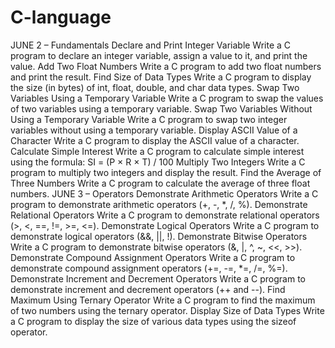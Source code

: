 # C-language
JUNE 2 – Fundamentals
Declare and Print Integer Variable
Write a C program to declare an integer variable, assign a value to it, and print the value.
Add Two Float Numbers
Write a C program to add two float numbers and print the result.
Find Size of Data Types
Write a C program to display the size (in bytes) of int, float, double, and char data types.
Swap Two Variables Using a Temporary Variable
Write a C program to swap the values of two variables using a temporary variable.
Swap Two Variables Without Using a Temporary Variable
Write a C program to swap two integer variables without using a temporary variable.
Display ASCII Value of a Character
Write a C program to display the ASCII value of a character.
Calculate Simple Interest
Write a C program to calculate simple interest using the formula:
SI = (P × R × T) / 100
Multiply Two Integers
Write a C program to multiply two integers and display the result.
Find the Average of Three Numbers
Write a C program to calculate the average of three float numbers.
JUNE 3 – Operators
Demonstrate Arithmetic Operators
Write a C program to demonstrate arithmetic operators (+, -, *, /, %).
Demonstrate Relational Operators
Write a C program to demonstrate relational operators (>, <, ==, !=, >=, <=).
Demonstrate Logical Operators
Write a C program to demonstrate logical operators (&&, ||, !).
Demonstrate Bitwise Operators
Write a C program to demonstrate bitwise operators (&, |, ^, ~, <<, >>).
Demonstrate Compound Assignment Operators
Write a C program to demonstrate compound assignment operators (+=, -=, *=, /=, %=).
Demonstrate Increment and Decrement Operators
Write a C program to demonstrate increment and decrement operators (++ and --).
Find Maximum Using Ternary Operator
Write a C program to find the maximum of two numbers using the ternary operator.
Display Size of Data Types
Write a C program to display the size of various data types using the sizeof operator.
